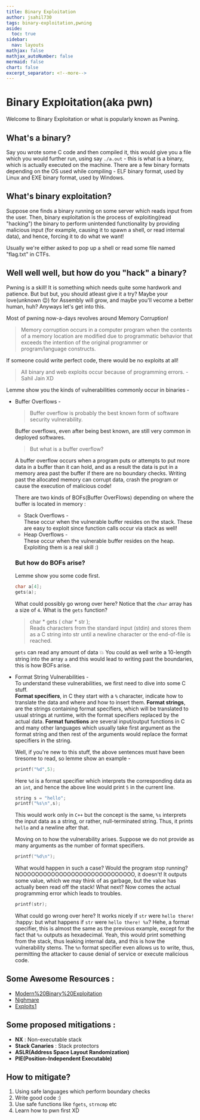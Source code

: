 ```yaml
---
title: Binary Exploitation
author: jsahil730
tags: binary-exploitation,pwning
aside:
  toc: true
sidebar:
  nav: layouts
mathjax: false
mathjax_autoNumber: false
mermaid: false
chart: false
excerpt_separator: <!--more-->
---
```

# Binary Exploitation(aka pwn)

Welcome to Binary Exploitation or what is popularly known as Pwning.

## What's a binary?

Say you wrote some C code and then compiled it,
this would give you a file which you would further run, using say `./a.out` - this is
what is a binary, which is actually executed on the machine. There are a few binary
formats depending on the OS used while compiling - ELF binary format, used by Linux
and EXE binary format, used by Windows.

## What's binary exploitation?

Suppose one finds a binary running
on some server which reads input from the user. Then, binary exploitation is the process of
exploiting(read "hacking") the binary to perform unintended
functionality by providing malicious input (for example, causing it to
spawn a shell, or read internal data), and hence, forcing it to do what we want!

Usually we're either asked to pop up a shell or read some file named "flag.txt" in CTFs.

## Well well well, but how do you "hack" a binary?

Pwning is a skill! It is something which needs quite some hardwork and patience. But but but,
you should atleast give it a try? Maybe your love(unknown :wink:) for Assembly will grow,
and maybe you'll vecome a better human, huh? Anyways let's get into this.

Most of pwning now-a-days revolves around Memory Corruption!
> Memory corruption occurs in a computer program when the contents of a memory
> location are modified due to programmatic behavior that exceeds the intention
> of the original programmer or program/language constructs.

If someone could write perfect code, there would be no exploits at all!

> All binary and web exploits occur because of programming errors.
> \- Sahil Jain XD

Lemme show you the kinds of vulnerabilities commonly occur in binaries -

- Buffer Overflows -
    > Buffer overflow is probably the best known form of software security vulnerability.

    Buffer overflows, even after being best known, are still very common in deployed softwares.

    > But what is a buffer overflow?

    A buffer overflow occurs when a program puts or attempts to put more data in a buffer
    than it can hold, and as a result the data is put in a memory area past the buffer
    if there are no boundary checks. Writing past the allocated memory can corrupt data,
    crash the program or cause the execution of malicious code!  

    There are two kinds of BOFs(Buffer OverFlows) depending on where the buffer is located in memory :

  - Stack Overflows -  
        These occur when the vulnerable buffer resides on the stack. These are easy to exploit since function calls occur via stack as well!
  - Heap Overflows -  
        These occur when the vulnerable buffer resides on the heap. Exploiting them is a real skill :)

  ### But how do BOFs arise?
    Lemme show you some code first.

    ```c
    char a[4];
    gets(a);
    ```

    What could possibly go wrong over here? Notice that the `char` array has a size of `4`. What is the `gets` function?
    > char * gets ( char * str );  
    > Reads characters from the standard input (stdin) and stores them as a C string
    > into str until a newline character or the end-of-file is reached.

    `gets` can read any amount of data :boom: You could as well write a 10-length string into the array `a` and this would lead to writing past the boundaries, this is how BOFs arise.

- Format String Vulnerabilities -  
    To understand these vulnerabilities, we first need to dive into some C stuff.  
    **Format specifiers**, in C they start with a `%` character, indicate how to translate 
    the data and where and how to insert them. **Format strings**, are the strings containing
    format specifiers, which will be translated to usual strings at runtime, with the format
    specifiers replaced by the actual data.
    **Format functions** are several input/output functions in C and many other languages
    which usually take first argument as the format string and then rest of the arguments
    would replace the format specifiers in the string.

    Well, if you're new to this stuff, the above sentences must have been tiresome to read,
    so lemme show an example -

    ```c
    printf("%d",5);
    ```

    Here `%d` is a format specifier which interprets the corresponding data as an `int`, and hence
    the above line would print `5` in the current line.

    ```c
    string s = "hello";
    printf("%s\n",s);
    ```

    This would work only in `C++` but the concept is the same, `%s` interprets the input data as a
    string, or rather, null-terminated string. Thus, it prints `hello` and a newline after that.

    Moving on to how the vulnerability arises. Suppose we do not provide as many arguments as the number
    of format specifiers.

    ```c
    printf("%d\n");
    ```

    What would happen in such a case? Would the program stop running? NOOOOOOOOOOOOOOOOOOOOOOOOOOOOO,
    it doesn't! It outputs some value, which we may think of as garbage, but the value has actually
    been read off the stack! What next? Now comes the actual programming error which leads to troubles.

    ```c
    printf(str);
    ```

    What could go wrong over here? It works nicely if `str` were `hello there!` :happy: but what happens if
    `str` were `hello there! %x`? Hehe, a format specifier, this is almost the same as the previous example,
    except for the fact that `%x` outputs as hexadecimal. Yeah, this would print something from the stack,
    thus leaking internal data, and this is how the vulnerability stems. The `%n` format specifier even allows
    us to write, thus, permitting the attacker to cause denial of service or execute malicious code.

## Some Awesome Resources :

- [Modern%20Binary%20Exploitation](http://security.cs.rpi.edu/courses/binexp-spring2015/)
- [Nighmare](https://guyinatuxedo.github.io/)
- [Exploits1](http://opensecuritytraining.info/Exploits1.html)

## Some proposed mitigations :

- **NX** : Non-executable stack
- **Stack Canaries** : Stack protectors
- **ASLR(Address Space Layout Randomization)**
- **PIE(Position-Independent Executable)**

## How to mitigate?

1. Using safe languages which perform boundary checks
2. Write good code :)
3. Use safe functions like `fgets`, `strncmp` etc
4. Learn how to pwn first XD